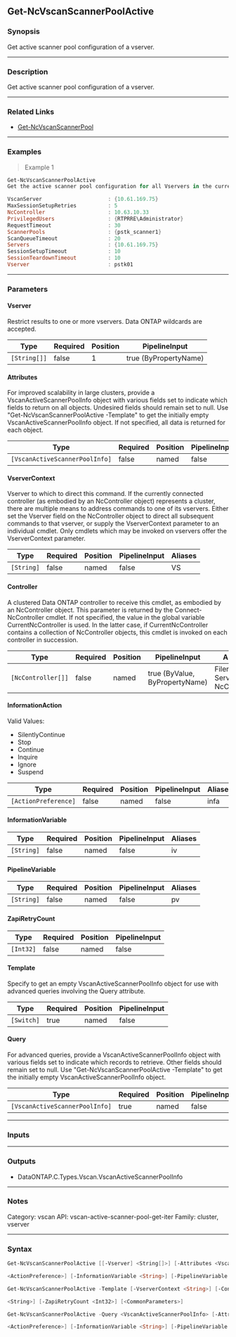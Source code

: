Get-NcVscanScannerPoolActive
----------------------------

### Synopsis
Get active scanner pool configuration of a vserver.

---

### Description

Get active scanner pool configuration of a vserver.

---

### Related Links
* [Get-NcVscanScannerPool](Get-NcVscanScannerPool)

---

### Examples
> Example 1

```PowerShell
Get-NcVscanScannerPoolActive
Get the active scanner pool configuration for all Vservers in the current cluster.

VscanServer                     : {10.61.169.75}
MaxSessionSetupRetries          : 5
NcController                    : 10.63.10.33
PrivilegedUsers                 : {RTPRRE\Administrator}
RequestTimeout                  : 30
ScannerPools                    : {pstk_scanner1}
ScanQueueTimeout                : 20
Servers                         : {10.61.169.75}
SessionSetupTimeout             : 10
SessionTeardownTimeout          : 10
Vserver                         : pstk01

```

---

### Parameters
#### **Vserver**
Restrict results to one or more vservers.  Data ONTAP wildcards are accepted.

|Type        |Required|Position|PipelineInput        |
|------------|--------|--------|---------------------|
|`[String[]]`|false   |1       |true (ByPropertyName)|

#### **Attributes**
For improved scalability in large clusters, provide a VscanActiveScannerPoolInfo object with various fields set to indicate which fields to return on all objects.  Undesired fields should remain set to null.  Use "Get-NcVscanScannerPoolActive -Template" to get the initially empty VscanActiveScannerPoolInfo object.  If not specified, all data is returned for each object.

|Type                          |Required|Position|PipelineInput|
|------------------------------|--------|--------|-------------|
|`[VscanActiveScannerPoolInfo]`|false   |named   |false        |

#### **VserverContext**
Vserver to which to direct this command.  If the currently connected controller (as embodied by an NcController object) represents a cluster, there are multiple means to address commands to one of its vservers.  Either set the Vserver field on the NcController object to direct all subsequent commands to that vserver, or supply the VserverContext parameter to an individual cmdlet.  Only cmdlets which may be invoked on vservers offer the VserverContext parameter.

|Type      |Required|Position|PipelineInput|Aliases|
|----------|--------|--------|-------------|-------|
|`[String]`|false   |named   |false        |VS     |

#### **Controller**
A clustered Data ONTAP controller to receive this cmdlet, as embodied by an NcController object.  This parameter is returned by the Connect-NcController cmdlet.  If not specified, the value in the global variable CurrentNcController is used.  In the latter case, if CurrentNcController contains a collection of NcController objects, this cmdlet is invoked on each controller in succession.

|Type              |Required|Position|PipelineInput                 |Aliases                          |
|------------------|--------|--------|------------------------------|---------------------------------|
|`[NcController[]]`|false   |named   |true (ByValue, ByPropertyName)|Filer<br/>Server<br/>NcController|

#### **InformationAction**

Valid Values:

* SilentlyContinue
* Stop
* Continue
* Inquire
* Ignore
* Suspend

|Type                |Required|Position|PipelineInput|Aliases|
|--------------------|--------|--------|-------------|-------|
|`[ActionPreference]`|false   |named   |false        |infa   |

#### **InformationVariable**

|Type      |Required|Position|PipelineInput|Aliases|
|----------|--------|--------|-------------|-------|
|`[String]`|false   |named   |false        |iv     |

#### **PipelineVariable**

|Type      |Required|Position|PipelineInput|Aliases|
|----------|--------|--------|-------------|-------|
|`[String]`|false   |named   |false        |pv     |

#### **ZapiRetryCount**

|Type     |Required|Position|PipelineInput|
|---------|--------|--------|-------------|
|`[Int32]`|false   |named   |false        |

#### **Template**
Specify to get an empty VscanActiveScannerPoolInfo object for use with advanced queries involving the Query attribute.

|Type      |Required|Position|PipelineInput|
|----------|--------|--------|-------------|
|`[Switch]`|true    |named   |false        |

#### **Query**
For advanced queries, provide a VscanActiveScannerPoolInfo object with various fields set to indicate which records to retrieve.  Other fields should remain set to null.  Use "Get-NcVscanScannerPoolActive -Template" to get the initially empty VscanActiveScannerPoolInfo object.

|Type                          |Required|Position|PipelineInput|
|------------------------------|--------|--------|-------------|
|`[VscanActiveScannerPoolInfo]`|true    |named   |false        |

---

### Inputs

---

### Outputs
* DataONTAP.C.Types.Vscan.VscanActiveScannerPoolInfo

---

### Notes
Category: vscan
API: vscan-active-scanner-pool-get-iter
Family: cluster, vserver

---

### Syntax
```PowerShell
Get-NcVscanScannerPoolActive [[-Vserver] <String[]>] [-Attributes <VscanActiveScannerPoolInfo>] [-VserverContext <String>] [-Controller <NcController[]>] [-InformationAction 
```
```PowerShell
<ActionPreference>] [-InformationVariable <String>] [-PipelineVariable <String>] [-ZapiRetryCount <Int32>] [<CommonParameters>]
```
```PowerShell
Get-NcVscanScannerPoolActive -Template [-VserverContext <String>] [-Controller <NcController[]>] [-InformationAction <ActionPreference>] [-InformationVariable <String>] [-PipelineVariable 
```
```PowerShell
<String>] [-ZapiRetryCount <Int32>] [<CommonParameters>]
```
```PowerShell
Get-NcVscanScannerPoolActive -Query <VscanActiveScannerPoolInfo> [-Attributes <VscanActiveScannerPoolInfo>] [-VserverContext <String>] [-Controller <NcController[]>] [-InformationAction 
```
```PowerShell
<ActionPreference>] [-InformationVariable <String>] [-PipelineVariable <String>] [-ZapiRetryCount <Int32>] [<CommonParameters>]
```
